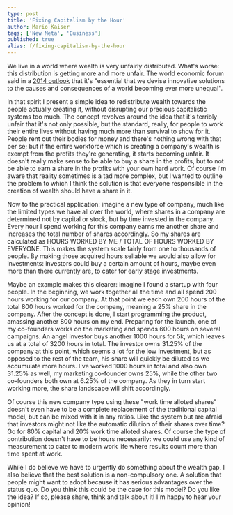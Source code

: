 ```yaml
---
type: post
title: 'Fixing Capitalism by the Hour'
author: Mario Kaiser
tags: ['New Meta', 'Business']
published: true
alias: f/fixing-capitalism-by-the-hour
---
```


We live in a world where wealth is very unfairly distributed. What's worse: this distribution is getting more and more unfair. The world economic forum said in a [2014 outlook](http://reports.weforum.org/outlook-14/top-ten-trends-category-page/2-widening-income-disparities/) that it's "essential that we devise innovative solutions to the causes and consequences of a world becoming ever more unequal".

In that spirit I present a simple idea to redistribute wealth towards the people actually creating it, without disrupting our precious capitalistic systems too much. The concept revolves around the idea that it's terribly unfair that it's not only possible, but the standard, really, for people to work their entire lives without having much more than survival to show for it. People rent out their bodies for money and there's nothing wrong with that per se; but if the entire workforce which is creating a company's wealth is exempt from the profits they're generating, it starts becoming unfair. It doesn't really make sense to be able to buy a share in the profits, but to not be able to earn a share in the profits with your own hard work. Of course I'm aware that reality sometimes is a tad more complex, but I wanted to outline the problem to which I think the solution is that everyone responsible in the creation of wealth should have a share in it.

Now to the practical application: imagine a new type of company, much like the limited types we have all over the world, where shares in a company are determined not by capital or stock, but by time invested in the company. Every hour I spend working for this company earns me another share and increases the total number of shares accordingly. So my shares are calculated as HOURS WORKED BY ME / TOTAL OF HOURS WORKED BY EVERYONE. This makes the system scale fairly from one to thousands of people. By making those acquired hours sellable we would also allow for investments: investors could buy a certain amount of hours, maybe even more than there currently are, to cater for early stage investments.

Maybe an example makes this clearer: imagine I found a startup with four people. In the beginning, we work together all the time and all spend 200 hours working for our company. At that point we each own 200 hours of the total 800 hours worked for the company, meaning a 25% share in the company. After the concept is done, I start programming the product, amassing another 800 hours on my end. Preparing for the launch, one of my co-founders works on the marketing and spends 600 hours on several campaigns. An angel investor buys another 1000 hours for 5k, which leaves us at a total of 3200 hours in total. The investor owns 31.25% of the company at this point, which seems a lot for the low investment, but as opposed to the rest of the team, his share will quickly be diluted as we accumulate more hours. I've worked 1000 hours in total and also own 31.25% as well, my marketing co-founder owns 25%, while the other two co-founders both own at 6.25% of the company. As they in turn start working more, the share landscape will shift accordingly.

Of course this new company type using these "work time alloted shares" doesn't even have to be a complete replacement of the traditional capital model, but can be mixed with it in any ratios. Like the system but are afraid that investors might not like the automatic dilution of their shares over time? Go for 80% capital and 20% work time alloted shares. Of course the type of contribution doesn't have to be hours necessarily: we could use any kind of measurement to cater to modern work life where results count more than time spent at work.

While I do believe we have to urgently do something about the wealth gap, I also believe that the best solution is a non-compulsory one. A solution that people might want to adopt because it has serious advantages over the status quo. Do you think this could be the case for this model? Do you like the idea? If so, please share, think and talk about it! I'm happy to hear your opinion!
